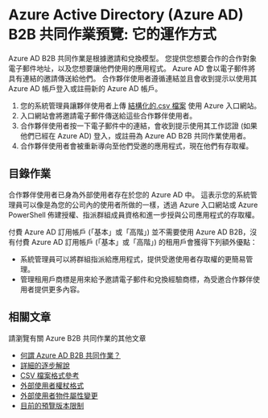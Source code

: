 <properties
   pageTitle="Azure AD B2B 共同作業預覽：運作方式 | Microsoft Azure"
   description="描述 Azure Active Directory B2B 共同作業如何讓企業合作夥伴選擇性地存取您的公司應用程式，以支援公司間的關係"
   services="active-directory"
   authors="viv-liu"
   manager="cliffdi"
   editor=""
   tags=""/>

<tags
   ms.service="active-directory"
   ms.devlang="NA"
   ms.topic="article"
   ms.tgt_pltfrm="NA"
   ms.workload="identity"
   ms.date="10/27/2015"
   ms.author="viviali"/>

# Azure Active Directory (Azure AD) B2B 共同作業預覽: 它的運作方式
Azure AD B2B 共同作業是根據邀請和兌換模型。 您提供您想要合作的合作對象電子郵件地址，以及您想要讓他們使用的應用程式。 Azure AD 會以電子郵件將具有連結的邀請傳送給他們。 合作夥伴使用者遵循連結並且會收到提示以使用其 Azure AD 帳戶登入或註冊新的 Azure AD 帳戶。

1. 您的系統管理員讓夥伴使用者上傳 [結構化的.csv 檔案](active-directory-b2b-references-csv-file-format.md) 使用 Azure 入口網站。
2. 入口網站會將邀請電子郵件傳送給這些合作夥伴使用者。
3. 合作夥伴使用者按一下電子郵件中的連結，會收到提示使用其工作認證 (如果他們已經在 Azure AD) 登入，或註冊為 Azure AD B2B 共同作業使用者。
4. 合作夥伴使用者會被重新導向至他們受邀的應用程式，現在他們有存取權。

## 目錄作業
合作夥伴使用者已身為外部使用者存在於您的 Azure AD 中。 這表示您的系統管理員可以像是為您的公司內的使用者所做的一樣，透過 Azure 入口網站或 Azure PowerShell 佈建授權、指派群組成員資格和進一步授與公司應用程式的存取權。

付費 Azure AD 訂用帳戶 (「基本」或「高階」) 並不需要使用 Azure AD B2B，沒有付費 Azure AD 訂用帳戶 (「基本」或「高階」) 的租用戶會獲得下列額外優點：

 - 系統管理員可以將群組指派給應用程式，提供受邀使用者存取權的更簡易管理。
 - 管理租用戶商標是用來給予邀請電子郵件和兌換經驗商標，為受邀合作夥伴使用者提供更多內容。

## 相關文章
 請瀏覽有關 Azure B2B 共同作業的其他文章

 - [何謂 Azure AD B2B 共同作業？](active-directory-b2b-what-is-azure-ad-b2b.md)
 - [詳細的逐步解說](active-directory-b2b-detailed-walkthrough.md)
 - [CSV 檔案格式參考](active-directory-b2b-references-csv-file-format.md)
 - [外部使用者權杖格式](active-directory-b2b-references-external-user-token-format.md)
 - [外部使用者物件屬性變更](active-directory-b2b-references-external-user-object-attribute-changes.md)
 - [目前的預覽版本限制](active-directory-b2b-current-preview-limitations.md)

